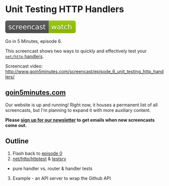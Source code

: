 # Unit Testing HTTP Handlers

[![Watch The Screencast](../watch-screencast.svg)](http://www.goin5minutes.com/screencast/episode_6_unit_testing_http_handlers/)

Go in 5 Minutes, episode 6.

This screencast shows two ways to quickly and effectively test your [`net/http` handlers](https://godoc.org/net/http#Handler).

Screencast video:
http://www.goin5minutes.com/screencast/episode_6_unit_testing_http_handlers/

## [goin5minutes.com](http://www.goin5minutes.com)

Our website is up and running! Right now, it houses a permanent list of all screencasts, but I'm planning to expand it with more auxiliary content.

__Please [sign up for our newsletter](http://www.goin5minutes.com/subscribe) to get emails when new screencasts come out.__

## Outline

1. Flash back to [episode 0](https://github.com/arschles/go-in-5-minutes/tree/master/episode0)
2. [net/http/httptest](https://godoc.org/net/http/httptest) & [testsrv](https://github.com/arschles/testsrv)
  - pure handler vs. router & handler tests
3. Example - an API server to wrap the Github API
